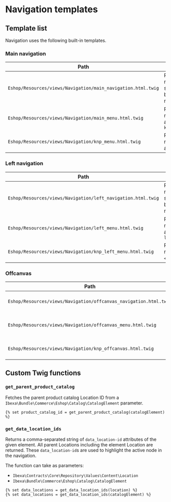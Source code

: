# Navigation templates

## Template list

Navigation uses the following built-in templates.

### Main navigation

|Path|Description|
|--- |--- |
|`Eshop/Resources/views/Navigation/main_navigation.html.twig`|Renders the navigation subcontroller that builds the main navigation|
|`Eshop/Resources/views/Navigation/main_menu.html.twig`|Renders the main navigation list `<ul>` and includes `knp_menu.html.twig`|
|`Eshop/Resources/views/Navigation/knp_menu.html.twig`|Renders the main navigation nodes as `<li>` elements|

### Left navigation

|Path|Description|
|--- |--- |
|`Eshop/Resources/views/Navigation/left_navigation.html.twig`|Renders the navigation subcontroller that builds the left navigation|
|`Eshop/Resources/views/Navigation/left_menu.html.twig`|Renders the left navigation list `<ul>` and includes `left_menu.html.twig`|
|`Eshop/Resources/views/Navigation/knp_left_menu.html.twig`|Renders the left navigation nodes as `<li>` elements|

### Offcanvas

|Path|Description|
|--- |--- |
|`Eshop/Resources/views/Navigation/offcanvas_navigation.html.twig`|Renders the navigation subcontroller that builds the offcanvas navigation|
|`Eshop/Resources/views/Navigation/offcanvas_menu.html.twig`|Renders the offcanvas navigation list `<ul>` and includes `knp_offcanvas.html.twig`|
|`Eshop/Resources/views/Navigation/knp_offcanvas.html.twig`|Renders the offcanvas navigation nodes as `<li>` elements|

## Custom Twig functions

### `get_parent_product_catalog`

Fetches the parent product catalog Location ID from a `Ibexa\Bundle\Commerce\Eshop\Catalog\CatalogElement` parameter.

``` html+twig
{% set product_catalog_id = get_parent_product_catalog(catalogElement) %}
```

### `get_data_location_ids`

Returns a comma-separated string of `data_location-id` attributes of the given element.
All parent Locations including the element Location are returned.
These `data_location-id`s are used to highlight the active node in the navigation.

The function can take as parameters:

- `Ibexa\Contracts\Core\Repository\Values\Content\Location`
- `Ibexa\Bundle\Commerce\Eshop\Catalog\CatalogElement`

``` html+twig
{% set data_locations = get_data_location_ids(location) %}
{% set data_locations = get_data_location_ids(catalogElement) %}
```
